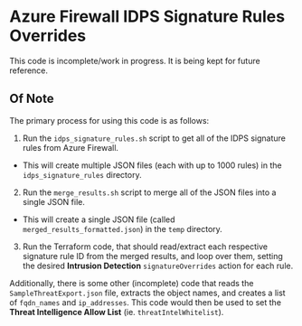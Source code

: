 # Azure Firewall IDPS Signature Rules Overrides

This code is incomplete/work in progress. It is being kept for future reference.

## Of Note

The primary process for using this code is as follows:

1. Run the `idps_signature_rules.sh` script to get all of the IDPS signature rules from Azure Firewall.
  - This will create multiple JSON files (each with up to 1000 rules) in the `idps_signature_rules` directory.
2. Run the `merge_results.sh` script to merge all of the JSON files into a single JSON file.
  - This will create a single JSON file (called `merged_results_formatted.json`) in the `temp` directory.
3. Run the Terraform code, that should read/extract each respective signature rule ID from the merged results, and loop over them, setting the desired **Intrusion Detection** `signatureOverrides` action for each rule.

Additionally, there is some other (incomplete) code that reads the `SampleThreatExport.json` file, extracts the object names, and creates a list of `fqdn_names` and `ip_addresses`. This code would then be used to set the **Threat Intelligence Allow List** (ie. `threatIntelWhitelist`).
